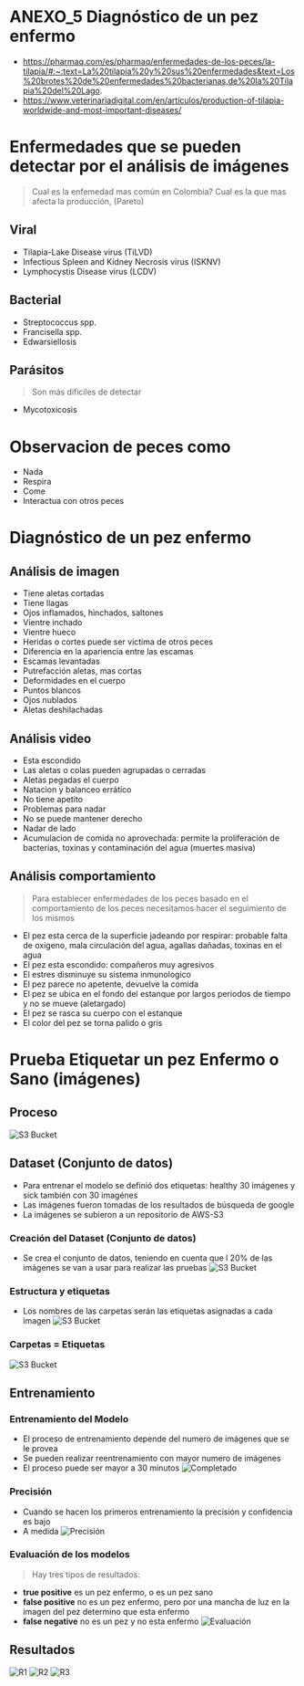 # ANEXO_5 Diagnóstico de un pez enfermo
- https://pharmaq.com/es/pharmaq/enfermedades-de-los-peces/la-tilapia/#:~:text=La%20tilapia%20y%20sus%20enfermedades&text=Los%20brotes%20de%20enfermedades%20bacterianas,de%20la%20Tilapia%20del%20Lago.
- https://www.veterinariadigital.com/en/articulos/production-of-tilapia-worldwide-and-most-important-diseases/


# Enfermedades que se pueden detectar por el análisis de imágenes
> Cual es la enfemedad mas común en Colombia?
> Cual es la que mas afecta la producción, (Pareto)

## Viral
- Tilapia-Lake Disease virus (TiLVD)
- Infectious Spleen and Kidney Necrosis virus (ISKNV)
- Lymphocystis Disease virus (LCDV)

## Bacterial
- Streptococcus spp.
- Francisella spp.
- Edwarsiellosis


## Parásitos
> Son más dificiles de detectar
- Mycotoxicosis

# Observacion de peces como
- Nada
- Respira
- Come
- Interactua con otros peces

# Diagnóstico de un pez enfermo

## Análisis de imagen
- Tiene aletas cortadas
- Tiene llagas
- Ojos inflamados, hinchados, saltones
- Vientre inchado
- Vientre hueco
- Heridas o cortes puede ser victima de otros peces
- Diferencia en la apariencia entre las escamas
- Escamas levantadas
- Putrefacción aletas, mas cortas
- Deformidades en el cuerpo
- Puntos blancos
- Ojos nublados
- Aletas deshilachadas

## Análisis video
- Esta escondido
- Las aletas o colas pueden agrupadas o cerradas
- Aletas pegadas el cuerpo
- Natacion y balanceo errático
- No tiene apetito
- Problemas para nadar
- No se puede mantener derecho
- Nadar de lado
- Acumulacion de comida no aprovechada: permite la proliferación de bacterias, toxinas y contaminación del agua (muertes masiva)

## Análisis comportamiento
> Para establecer enfermedades de los peces basado en el comportamiento de los peces necesitamos hacer el seguimiento de los mismos
- El pez esta cerca de la superficie jadeando por respirar: probable falta de oxigeno, mala circulación del agua, agallas dañadas, toxinas en el agua
- El pez esta escondido: compañeros muy agresivos
- El estres disminuye su sistema inmunologico
- El pez parece no apetente, devuelve la comida
- El pez se ubica en el fondo del estanque por largos periodos de tiempo y no se mueve (aletargado)
- El pez se rasca su cuerpo con el estanque 
- El color del pez se torna palido o gris


# Prueba Etiquetar un pez Enfermo o Sano (imágenes)

## Proceso
![S3 Bucket](./../_images/_etiquetas_personalizadas/002_dataset_tres.png)

## Dataset (Conjunto de datos)
- Para entrenar el modelo se definió dos etiquetas: healthy 30 imágenes y sick también con 30 imagénes
- Las imágenes fueron tomadas de los resultados de búsqueda de google
- La imágenes se subieron a un repositorio de AWS-S3

### Creación del Dataset (Conjunto de datos)
- Se crea el conjunto de datos, teniendo en cuenta que l 20% de las imágenes se van a usar para realizar las pruebas
![S3 Bucket](./../_images/_etiquetas_personalizadas/002_dataset_uno.png)
### Estructura y etiquetas
- Los nombres de las carpetas serán las etiquetas asignadas a cada imagen
![S3 Bucket](./../_images/_etiquetas_personalizadas/002_dataset_dos.png)
### Carpetas = Etiquetas
![S3 Bucket](./../_images/_etiquetas_personalizadas/001_s3_bucket.png)


## Entrenamiento

### Entrenamiento del Modelo
-  El proceso de entrenamiento depende del numero de imágenes que se le provea
-  Se pueden realizar reentrenamiento con mayor numero de imágenes
-  El proceso puede ser mayor a 30 minutos 
![Completado](./../_images/_etiquetas_personalizadas/003_1_tranning_completed.png)

### Precisión
- Cuando se hacen los primeros entrenamiento la precisión y confidencia es bajo
- A medida
![Precisión](./../_images/_etiquetas_personalizadas/003_2_precision.png)

### Evaluación de los modelos
> Hay tres tipos de resultados:
- **true positive** es un pez enfermo, o es un pez sano
- **false positive** no es un pez enfermo, pero por una mancha de luz en la imagen del pez determino que esta enfermo
- **false negative** no es un pez y no esta enfermo
![Evaluación](./../_images/_etiquetas_personalizadas/003_3_evaluacion_modelo.png)

## Resultados
![R1](../_images/_etiquetas_personalizadas/003_4_resultado_1.png)
![R2](../_images/_etiquetas_personalizadas/003_5_resultado_2.png)
![R3](../_images/_etiquetas_personalizadas/003_6_resultado_3.png)
